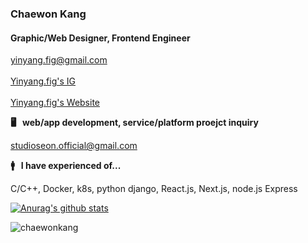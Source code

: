 ### Chaewon Kang
#### Graphic/Web Designer, Frontend Engineer

yinyang.fig@gmail.com
<br></br> [Yinyang.fig's IG](https://instagram.com/yinyang.fig)
<br></br> [Yinyang.fig's Website](https://yin-yang.work)

**🖥  &nbsp; web/app development, service/platform proejct inquiry** 

studioseon.official@gmail.com

**🚹   &nbsp; I have experienced of...**

C/C++, Docker, k8s, python django, React.js, Next.js, node.js Express

[![Anurag's github stats](https://github-readme-stats.vercel.app/api?username=chaewonkang&show_icons=true&theme=vue)](https://github.com/anuraghazra/github-readme-stats)

<p><img align="center" src="https://github-readme-stats.vercel.app/api/top-langs?username=chaewonkang&show_icons=true&locale=en&layout=compact" alt="chaewonkang" /></p>

